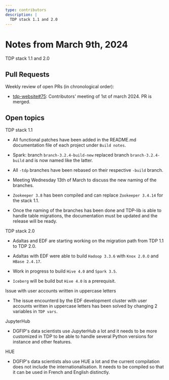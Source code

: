 ```yaml
---
type: contributors
description: |
  TDP stack 1.1 and 2.0
---
```


# Notes from March 9th, 2024

TDP stack 1.1 and 2.0

## Pull Requests

Weekly review of open PRs (in chronological order):

- [tdp-website#75](https://github.com/TOSIT-IO/tdp-website/pull/75): Contributors' meeting of 1st of march 2024. PR is merged.

## Open topics

TDP stack 1.1

- All functional patches have been added in the README.md documentation file of each project under `Build notes`.

- Spark: branch `branch-3.2.4-build-new` replaced branch `branch-3.2.4-build` and is now named like the latter.

- All `-tdp` branches have been rebased on their respective `-build` branch.

- Meeting Wednesday 13th of March to discuss the new naming of the branches.

- `Zookeeper 3.8` has been compiled and can replace `Zookeeper 3.4.14` for the stack 1.1.

- Once the naming of the branches has been done and TDP-lib is able to handle table migrations, the documentation must be updated and the release will be ready.

TDP stack 2.0

- Adaltas and EDF are starting working on the migration path from TDP 1.1 to TDP 2.0.

- Adaltas with EDF were able to build `Hadoop 3.3.6` with `Knox 2.0.O` and `HBase 2.4.17`.

- Work in progress to build `Hive 4.0` and `Spark 3.5`.

- `Iceberg` will be build but `Hive 4.0` is a prerequisit.

Issue with user accounts written in uppercase letters

- The issue encounterd by the EDF development cluster with user accounts written in uppercase letters has been solved by changing 2 variables in `TDP vars`.

JupyterHub

- DGFIP's data scientists use JupyterHub a lot and it needs to be more customized in TDP to be able to handle several Python versions for instance and other features.

HUE

- DGFIP's data scientists also use HUE a lot and the current compilation does not include the internationalisation. It needs to be compiled so that it can be used in French and English distinctly.
